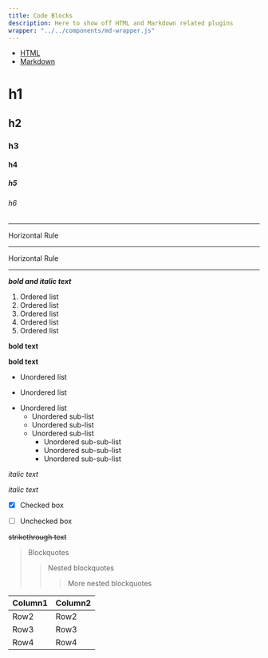 ```yaml
---
title: Code Blocks
description: Here to show off HTML and Markdown related plugins
wrapper: "../../components/md-wrapper.js"
---
```


- [HTML]({{prefixUrl('/code-blocks/html')}})
- [Markdown]({{prefixUrl('/code-blocks/markdown')}})

# h1
## h2
### h3
#### h4
##### h5
###### h6


___

Horizontal Rule

---

Horizontal Rule

***

***bold and italic text***
1. Ordered list
2. Ordered list
3. Ordered list
4. Ordered list
5. Ordered list


**bold text**

__bold text__


* Unordered list
+ Unordered list
- Unordered list
  * Unordered sub-list
  + Unordered sub-list
  - Unordered sub-list
    * Unordered sub-sub-list
    + Unordered sub-sub-list
    - Unordered sub-sub-list


*italic text*

_italic text_


- [x] Checked box
- [ ] Unchecked box


~~strikethrough text~~


> Blockquotes
>> Nested blockquotes
>>> More nested blockquotes


| Column1 | Column2 |
| ---- | ---- |
| Row2 | Row2 |
| Row3 | Row3 |
| Row4 | Row4 |
